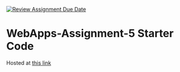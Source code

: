 [![Review Assignment Due Date](https://classroom.github.com/assets/deadline-readme-button-24ddc0f5d75046c5622901739e7c5dd533143b0c8e959d652212380cedb1ea36.svg)](https://classroom.github.com/a/5u0mb8O1)
# WebApps-Assignment-5 Starter Code

Hosted at [this link](https://44-563-web-apps-s24.github.io/44563-webapps-s24-assignment5-cmcclintock01/drinks.html)
